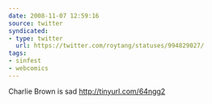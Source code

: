 ```yaml
---
date: 2008-11-07 12:59:16
source: twitter
syndicated:
- type: twitter
  url: https://twitter.com/roytang/statuses/994829027/
tags:
- sinfest
- webcomics
---
```


Charlie Brown is sad http://tinyurl.com/64ngg2